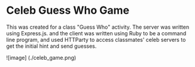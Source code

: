 # Celeb Guess Who Game

This was created for a class "Guess Who" activity. The server was written using Express.js. and the client was written using Ruby to be a command line program, and used HTTParty to access classmates' celeb servers to get the initial hint and send guesses.

![image] (./celeb_game.png)  
